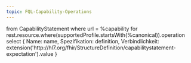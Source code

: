 ```yaml
---
topic: FQL-Capability-Operations
---
```

<fql>
from
    CapabilityStatement
where
    url = %capability
    for rest.resource.where(supportedProfile.startsWith(%canonical)).operation
select
{
    Name: name,
		Spezifikation: definition,
		Verbindlichkeit: extension('http://hl7.org/fhir/StructureDefinition/capabilitystatement-expectation').value
}
</fql>
 